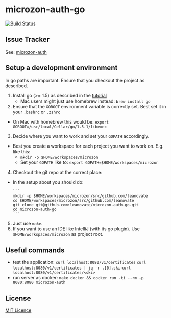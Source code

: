 # microzon-auth-go

[![Build Status](https://travis-ci.org/leanovate/microzon-auth-go.svg?branch=master)](https://travis-ci.org/leanovate/microzon-auth-go)

## Issue Tracker

See: [microzon-auth](https://github.com/leanovate/microzon-auth)

## Setup a development environment

In go paths are important. Ensure that you checkout the project as described.

1. Install go (>= 1.5) as described in the [tutorial](https://golang.org/doc/install)
   * Mac users might just use homebrew instead: `brew install go`
2. Ensure that the `GOROOT` environment variable is correctly set. Best set it in your `.bashrc` or `.zshrc` 
  * On Mac with homebrew this would be: `export GOROOT=/usr/local/Cellar/go/1.5.1/libexec`
3. Decide where you want to work and set your `GOPATH` accordingly.
  * Best you create a workspace for each project you want to work on. E.g. like this:
    * `mkdir -p $HOME/workspaces/microzon`
    * Set your `GOPATH` like to: `export GOPATH=$HOME/workspaces/microzon`
4. Checkout the git repo at the correct place:
  * In the setup about you should do:

	    ```
	    mkdir -p $HOME/workspaces/microzon/src/github.com/leanovate
	    cd $HOME/workspaces/microzon/src/github.com/leanovate
	    git clone git@github.com:leanovate/microzon-auth-go.git
	    cd microzon-auth-go
	    ```
5. Just use `make`.
6. If you want to use an IDE like IntelliJ (with its go plugin). Use `$HOME/workspaces/microzon` as project root.

## Useful commands
* test the application:
  ```curl localhost:8080/v1/certificates```
  ```curl localhost:8080/v1/certificates | jq -r .[0].ski```
  ```curl localhost:8080/v1/certificates/<ski>```
* run server as docker:
  ```make docker && docker run -ti --rm -p 8080:8080 microzon-auth```

## License

[MIT Licence](http://opensource.org/licenses/MIT)

